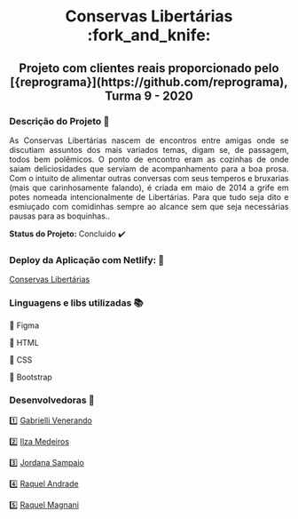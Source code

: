  <h1 align="center"> Conservas Libertárias :fork_and_knife: </h1> 
 
 <h2 align="center"> Projeto com clientes reais proporcionado pelo [{reprograma}](https://github.com/reprograma), Turma 9 - 2020 </h2>
 
 
### Descrição do Projeto :open_file_folder:
 
<p align="justify"> As Conservas Libertárias nascem de encontros entre amigas onde se discutiam assuntos dos mais variados temas, digam se, de passagem, todos bem polêmicos. O ponto de encontro eram as cozinhas de onde saiam deliciosidades que serviam de acompanhamento para a boa prosa. Com o intuito de alimentar outras conversas com seus temperos e bruxarias (mais que carinhosamente falando), é criada em maio de 2014 a grife em potes nomeada intencionalmente de Libertárias. Para que tudo seja dito e esmiuçado com comidinhas sempre ao alcance sem que seja necessárias pausas para as boquinhas.. </p>

<strong>Status do Projeto:</strong> Concluido :heavy_check_mark:

### Deploy da Aplicação com Netlify: :dash:
[Conservas Libertárias](https://www.conservaslibertarias.com.br/)

### Linguagens e libs utilizadas :books:
:pushpin: Figma

:pushpin: HTML

:pushpin: CSS

:pushpin: Bootstrap


### Desenvolvedoras :raising_hand:
:one: [Gabrielli Venerando](https://github.com/gabriellivenerando)

:two: [Ilza Medeiros](https://github.com/ilzinha)

:three: [Jordana Sampaio](https://github.com/jordanasampaio)

:four: [Raquel Andrade](https://github.com/RaquelBennington)

:five: [Raquel Magnani](https://github.com/RaquelMagnani)
